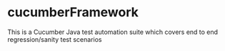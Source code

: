 # cucumberFramework
This is a Cucumber Java test automation suite which covers end to end regression/sanity test scenarios
